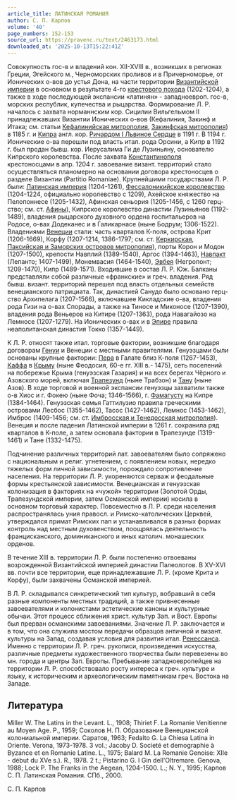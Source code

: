 ```yaml
---
article_title: ЛАТИНСКАЯ РОМАНИЯ
author: С. П. Карпов
volume: '40'
page_numbers: 152-153
source_url: https://pravenc.ru/text/2463173.html
downloaded_at: '2025-10-13T15:22:41Z'
---
```


Совокупность гос-в и владений кон. XII-XVIII в., возникших в регионах Греции, Эгейского м., Черноморских проливов и в Причерноморье, от Ионических о-вов до устья Дона, на части территории [Византийской империи](<https://pravenc.ru/text/Византийской империи.html>) в основном в результате 4-го [крестового похода](<https://pravenc.ru/text/крестового похода.html>) (1202-1204), а также в ходе последующей экспансии «латинян» - западноевроп. гос-в, морских республик, купечества и рыцарства. Формирование Л. Р. началось с захвата норманнским кор. Сицилии Вильгельмом II принадлежавших Византии Ионических о-вов (Кефалиния, Закинф и Итака; см. статьи [Кефалинийская митрополия](<https://pravenc.ru/text/Кефалинийская митрополия.html>), [Закинфская митрополия](<https://pravenc.ru/text/Закинфская митрополия.html>)) в 1185 г. и [Кипра](https://pravenc.ru/text/Кипра.html) англ. кор. [Ричардом I Львиное Сердце](<https://pravenc.ru/text/Ричардом I Львиное Сердце.html>) в 1191 г. В 1194 г. Ионические о-ва перешли под власть итал. рода Орсини, а Кипр в 1192 г. был продан бывш. кор. Иерусалима Ги де Лузиньяну, основателю Кипрского королевства. После захвата [Константинополя](https://pravenc.ru/text/Константинополя.html) крестоносцами в апр. 1204 г. завоевание визант. территорий стало осуществляться планомерно на основании договора крестоносцев о разделе Византии (Partitio Romaniae). Крупнейшими государствами Л. Р. были: [Латинская империя](<https://pravenc.ru/text/Латинская империя.html>) (1204-1261), [Фессалоникийское королевство](<https://pravenc.ru/text/Фессалоникийское королевство.html>) (1204-1224, официально королевство с 1209), Ахейское княжество на Пелопоннесе (1205-1432), Афинская сеньория (1205-1456, с 1260 герц-ство; см. ст. [Афины](https://pravenc.ru/text/Афины.html)), Кипрское королевство династии Лузиньянов (1192-1489), владения рыцарского духовного ордена госпитальеров на Родосе, о-вах Додеканес и в Галикарнасе (ныне Бодрум; 1306-1522). Владениями [Венеции](https://pravenc.ru/text/ВЕНЕЦИЯ.html) стали: часть кварталов К-поля, острова Крит (1206-1669), Корфу (1207-1214, 1386-1797; см. ст. [Керкирская, Паксийская и Заморских островов митрополия](<https://pravenc.ru/text/Керкирская  Паксийская и Заморских островов митрополия.html>)), порты Корон и Модон (1207-1500), крепости Навплий (1389-1540), Аргос (1394-1463), [Навпакт](https://pravenc.ru/text/Навпакт.html) (Лепанто; 1407-1499), Монемвасия (1464-1540), [Эвбея](https://pravenc.ru/text/Эвбея.html) (Негропонт; 1209-1470), Кипр (1489-1571). Входившие в состав Л. Р. Юж. Балканы представляли собой различные «франкские» и греч. владения. Ряд бывш. визант. территорий перешел под власть отдельных семейств венецианского патрициата. Так, династией Санудо было основано герц-ство Архипелага (1207-1566), включавшее Кикладские о-ва, владения рода Гизи на о-вах Спорады, а также на Тиносе и Миконосе (1207-1390), владения рода Веньеров на Китире (1207-1363), рода Навагайозо на Лемносе (1207-1279). На Ионических о-вах и в [Эпире](https://pravenc.ru/text/Эпире.html) правила неаполитанская династия Токко (1357-1449).

К Л. Р. относят также итал. торговые фактории, возникшие благодаря договорам [Генуи](https://pravenc.ru/text/Генуи.html) и Венеции с местными правителями. Генуэзцами были основаны крупные фактории: [Пера](https://pravenc.ru/text/Пера.html) в Галате близ К-поля (1267-1453), [Каффа](https://pravenc.ru/text/Каффа.html) в [Крыму](https://pravenc.ru/text/Крыму.html) (ныне Феодосия, 60-е гг. XIII в.- 1475), сеть поселений на побережье Крыма (генуэзская Газария) и на всех берегах Чёрного и Азовского морей, включая [Трапезунд](https://pravenc.ru/text/Трапезунд.html) (ныне Трабзон) и [Тану](https://pravenc.ru/text/Тану.html) (ныне Азов). В ходе торговой и военной экспансии генуэзцы захватили также о-в Хиос и г. Фокею (ныне Фоча; 1346-1566), г. [Фамагусту](https://pravenc.ru/text/Фамагусту.html) на Кипре (1384-1464). Генуэзская семья Гаттилузио правила греческими островами Лесбос (1355-1462), Тасос (1427-1462), Лемнос (1453-1462), Имброс (1409-1456; см. ст. [Имбросская и Тенедосская митрополия](<https://pravenc.ru/text/Имбросская и Тенедосская митрополия.html>)). Венеция и после падения Латинской империи в 1261 г. сохранила ряд кварталов в К-поле, а затем основала фактории в Трапезунде (1319-1461) и Тане (1332-1475).

Подчинение различных территорий лат. завоевателям было сопряжено с национальным и религ. угнетением, с появлением новых, нередко тяжелых форм личной зависимости, порождало сопротивление населения. На территории Л. Р. укореняются серваж и феодальные формы крестьянской зависимости. Венецианская и генуэзская колонизация в факториях на «чужой» территории (Золотой Орды, Трапезундской империи, затем Османской империи) носила в основном торговый характер. Повсеместно в Л. Р. среди населения распространялась уния правосл. и Римско-католических Церквей, утверждался примат Римских пап и устанавливался в разных формах контроль над местным духовенством, поощрялась деятельность францисканского, доминиканского и иных католич. монашеских орденов.

В течение XIII в. территории Л. Р. были постепенно отвоеваны возрожденной Византийской империей династии Палеологов. В XV-XVI вв. почти все территории, еще принадлежавшие Л. Р. (кроме Крита и Корфу), были захвачены Османской империей.

В Л. Р. складывался синкретический тип культур, вобравший в себя разные компоненты местных традиций, а также привнесенные завоевателями и колонистами эстетические каноны и культурные обычаи. Этот процесс сближения христ. культур Зап. и Вост. Европы был прерван османскими завоеваниями. Значение Л. Р. заключается и в том, что она служила мостом передачи образцов античной и визант. культуры на Запад, создавая условия для развития итал. [Ренессанса](https://pravenc.ru/text/Ренессанс.html). Именно с территории Л. Р. греч. рукописи, произведения искусства, различные предметы художественного творчества были перевезены во мн. города и центры Зап. Европы. Пребывание западноевропейцев на территории Л. Р. способствовало росту интереса к греч. культуре и языку, к историческим и археологическим памятникам греч. Востока на Западе.

## Литература

Miller W. The Latins in the Levant. L., 1908; Thiriet F. La Romanie Venitienne au Moyen Age. P., 1959; Соколов Н. П. Образование Венецианской колониальной империи. Саратов, 1963; Fedalto G. La Chiesa Latina in Oriente. Verona, 1973-1978. 3 vol.; Jacoby D. Societé et demographie à Byzance et en Romanie Latine. L., 1975; Balard M. La Romanie Genoise: XIIe - début du XVe s.). R., 1978. 2 t.; Pistarino G. I Gin dell'Oltremare. Genova, 1988; Lock P. The Franks in the Aegean, 1204-1500. L.; N. Y., 1995; Карпов С. П. Латинская Романия. СПб., 2000.

С. П. Карпов
